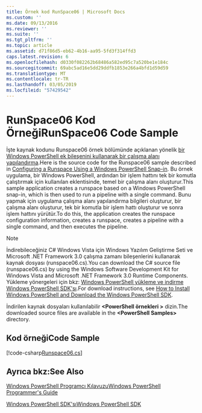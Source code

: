 ```yaml
---
title: Örnek kod RunSpace06 | Microsoft Docs
ms.custom: ''
ms.date: 09/13/2016
ms.reviewer: ''
ms.suite: ''
ms.tgt_pltfrm: ''
ms.topic: article
ms.assetid: d71f86d5-eb62-4b16-aa95-5fd3f314ffd3
caps.latest.revision: 6
ms.openlocfilehash: d0330f082262b68486a582ed95c7a520be1e184c
ms.sourcegitcommit: 69abc5ad16e5dd29ddfb1853e266a4bfd1d59d59
ms.translationtype: MT
ms.contentlocale: tr-TR
ms.lasthandoff: 03/05/2019
ms.locfileid: "57429542"
---
```

# <a name="runspace06-code-sample"></a><span data-ttu-id="3a5b3-102">RunSpace06 Kod Örneği</span><span class="sxs-lookup"><span data-stu-id="3a5b3-102">RunSpace06 Code Sample</span></span>

<span data-ttu-id="3a5b3-103">İşte kaynak kodunu Runspace06 örnek bölümünde açıklanan yönelik [bir Windows PowerShell ek bileşenini kullanarak bir çalışma alanı yapılandırma](http://msdn.microsoft.com/en-us/a7289ee8-9732-49ee-91c7-d533e9538b83).</span><span class="sxs-lookup"><span data-stu-id="3a5b3-103">Here is the source code for the Runspace06 sample described in [Configuring a Runspace Using a Windows PowerShell Snap-in](http://msdn.microsoft.com/en-us/a7289ee8-9732-49ee-91c7-d533e9538b83).</span></span> <span data-ttu-id="3a5b3-104">Bu örnek uygulama, bir Windows PowerShell, ardından bir işlem hattını tek bir komutla çalıştırmak için kullanılan eklentisinde, temel bir çalışma alanı oluşturur.</span><span class="sxs-lookup"><span data-stu-id="3a5b3-104">This sample application creates a runspace based on a Windows PowerShell snap-in, which is then used to run a pipeline with a single command.</span></span> <span data-ttu-id="3a5b3-105">Bunu yapmak için uygulama çalışma alanı yapılandırma bilgileri oluşturur, bir çalışma alanı oluşturur, tek bir komutla bir işlem hattı oluşturur ve sonra işlem hattını yürütür.</span><span class="sxs-lookup"><span data-stu-id="3a5b3-105">To do this, the application creates the runspace configuration information, creates a runspace, creates a pipeline with a single command, and then executes the pipeline.</span></span>

> [!NOTE]
> <span data-ttu-id="3a5b3-106">İndirebileceğiniz C# Windows Vista için Windows Yazılım Geliştirme Seti ve Microsoft .NET Framework 3.0 çalışma zamanı bileşenlerini kullanarak kaynak dosyası (runspace06.cs).</span><span class="sxs-lookup"><span data-stu-id="3a5b3-106">You can download the C# source file (runspace06.cs) by using the Windows Software Development Kit for Windows Vista and Microsoft .NET Framework 3.0 Runtime Components.</span></span> <span data-ttu-id="3a5b3-107">Yükleme yönergeleri için bkz: [Windows PowerShell yükleme ve indirme Windows PowerShell SDK'sı](/powershell/developer/installing-the-windows-powershell-sdk).</span><span class="sxs-lookup"><span data-stu-id="3a5b3-107">For download instructions, see [How to Install Windows PowerShell and Download the Windows PowerShell SDK](/powershell/developer/installing-the-windows-powershell-sdk).</span></span>
>
> <span data-ttu-id="3a5b3-108">İndirilen kaynak dosyaları kullanılabilir  **\<PowerShell örnekleri >** dizin.</span><span class="sxs-lookup"><span data-stu-id="3a5b3-108">The downloaded source files are available in the **\<PowerShell Samples>** directory.</span></span>

## <a name="code-sample"></a><span data-ttu-id="3a5b3-109">Kod örneği</span><span class="sxs-lookup"><span data-stu-id="3a5b3-109">Code Sample</span></span>

[!code-csharp[Runspace06.cs](../../powershell-sdk-samples/SDK-2.0/csharp/Runspace06/Runspace06.cs#L11-L85 "Runspace06.cs")]

## <a name="see-also"></a><span data-ttu-id="3a5b3-110">Ayrıca bkz:</span><span class="sxs-lookup"><span data-stu-id="3a5b3-110">See Also</span></span>

[<span data-ttu-id="3a5b3-111">Windows PowerShell Programcı Kılavuzu</span><span class="sxs-lookup"><span data-stu-id="3a5b3-111">Windows PowerShell Programmer's Guide</span></span>](./windows-powershell-programmer-s-guide.md)

[<span data-ttu-id="3a5b3-112">Windows PowerShell SDK'sı</span><span class="sxs-lookup"><span data-stu-id="3a5b3-112">Windows PowerShell SDK</span></span>](../windows-powershell-reference.md)